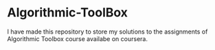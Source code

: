 # Algorithmic-ToolBox
I have made this repository to store my solutions to the assignments of Algorithmic Toolbox course availabe on coursera.
